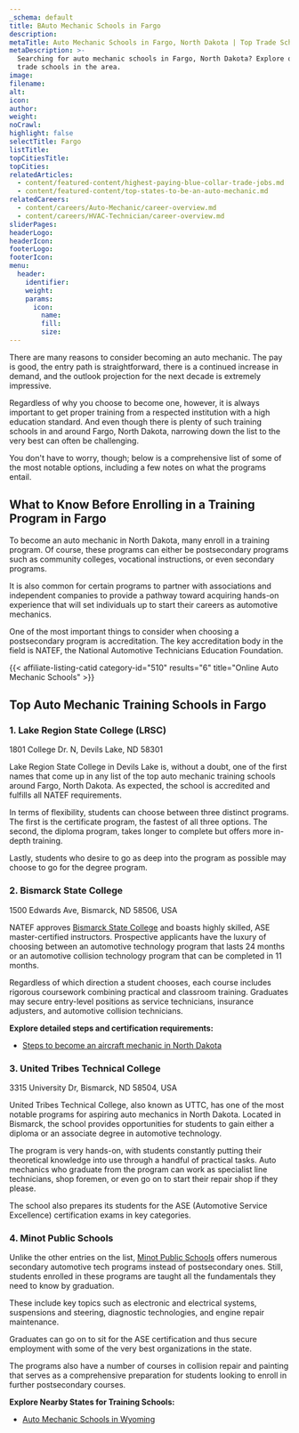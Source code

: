 ```yaml
---
_schema: default
title: BAuto Mechanic Schools in Fargo
description:
metaTitle: Auto Mechanic Schools in Fargo, North Dakota | Top Trade Schools
metaDescription: >-
  Searching for auto mechanic schools in Fargo, North Dakota? Explore our top
  trade schools in the area.
image:
filename:
alt:
icon:
author:
weight:
noCrawl:
highlight: false
selectTitle: Fargo
listTitle:
topCitiesTitle:
topCities:
relatedArticles:
  - content/featured-content/highest-paying-blue-collar-trade-jobs.md
  - content/featured-content/top-states-to-be-an-auto-mechanic.md
relatedCareers:
  - content/careers/Auto-Mechanic/career-overview.md
  - content/careers/HVAC-Technician/career-overview.md
sliderPages:
headerLogo:
headerIcon:
footerLogo:
footerIcon:
menu:
  header:
    identifier:
    weight:
    params:
      icon:
        name:
        fill:
        size:
---
```

There are many reasons to consider becoming an auto mechanic. The pay is good, the entry path is straightforward, there is a continued increase in demand, and the outlook projection for the next decade is extremely impressive.

Regardless of why you choose to become one, however, it is always important to get proper training from a respected institution with a high education standard. And even though there is plenty of such training schools in and around Fargo, North Dakota, narrowing down the list to the very best can often be challenging.

You don't have to worry, though; below is a comprehensive list of some of the most notable options, including a few notes on what the programs entail.

## **What to Know Before Enrolling in a Training Program in Fargo**

To become an auto mechanic in North Dakota, many enroll in a training program. Of course, these programs can either be postsecondary programs such as community colleges, vocational instructions, or even secondary programs.

It is also common for certain programs to partner with associations and independent companies to provide a pathway toward acquiring hands-on experience that will set individuals up to start their careers as automotive mechanics.

One of the most important things to consider when choosing a postsecondary program is accreditation. The key accreditation body in the field is NATEF, the National Automotive Technicians Education Foundation.

{{< affiliate-listing-catid category-id="510" results="6" title="Online Auto Mechanic Schools" >}}

## **Top Auto Mechanic Training Schools in Fargo**

### 1\. Lake Region State College (LRSC)

1801 College Dr. N, Devils Lake, ND 58301

Lake Region State College in Devils Lake is, without a doubt, one of the first names that come up in any list of the top auto mechanic training schools around Fargo, North Dakota. As expected, the school is accredited and fulfills all NATEF requirements.

In terms of flexibility, students can choose between three distinct programs. The first is the certificate program, the fastest of all three options. The second, the diploma program, takes longer to complete but offers more in-depth training.

Lastly, students who desire to go as deep into the program as possible may choose to go for the degree program.

### 2\. Bismarck State College

1500 Edwards Ave, Bismarck, ND 58506, USA

NATEF approves [Bismarck State College](https://bismarckstate.edu/) and boasts highly skilled, ASE master-certified instructors. Prospective applicants have the luxury of choosing between an automotive technology program that lasts 24 months or an automotive collision technology program that can be completed in 11 months.

Regardless of which direction a student chooses, each course includes rigorous coursework combining practical and classroom training. Graduates may secure entry-level positions as service technicians, insurance adjusters, and automotive collision technicians.

**Explore detailed steps and certification requirements:**

* [Steps to become an aircraft mechanic in North Dakota](https://toptradeschools.com/near-you/auto-mechanic/north-dakota)

### 3\. United Tribes Technical College

3315 University Dr, Bismarck, ND 58504, USA

United Tribes Technical College, also known as UTTC, has one of the most notable programs for aspiring auto mechanics in North Dakota. Located in Bismarck, the school provides opportunities for students to gain either a diploma or an associate degree in automotive technology.

The program is very hands-on, with students constantly putting their theoretical knowledge into use through a handful of practical tasks. Auto mechanics who graduate from the program can work as specialist line technicians, shop foremen, or even go on to start their repair shop if they please.

The school also prepares its students for the ASE (Automotive Service Excellence) certification exams in key categories.

### 4\. Minot Public Schools

Unlike the other entries on the list, [Minot Public Schools](https://www.minot.k12.nd.us/en) offers numerous secondary automotive tech programs instead of postsecondary ones. Still, students enrolled in these programs are taught all the fundamentals they need to know by graduation.

These include key topics such as electronic and electrical systems, suspensions and steering, diagnostic technologies, and engine repair maintenance.

Graduates can go on to sit for the ASE certification and thus secure employment with some of the very best organizations in the state.

The programs also have a number of courses in collision repair and painting that serves as a comprehensive preparation for students looking to enroll in further postsecondary courses.

**Explore Nearby States for Training Schools:**

* [Auto Mechanic Schools in Wyoming](https://toptradeschools.com/near-you/auto-mechanic/wyoming/)